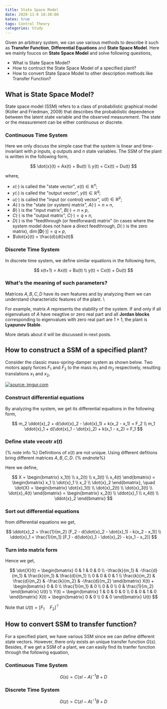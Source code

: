 ```yaml
---
title: State Space Model
date: 2020-11-8 10:30:00
katex: true
tags: Control Theory
categories: Study
---
```


Given an arbitrary system, we can use various methods to describe it such as **Transfer Function**, **Differential Equations** and **State Space Model**. Here we mainly foucos on **State Space Model** and solve following questions,

- What is State Space Model?
- How to contruct the State Space Model of a specified plant?
- How to convert State Space Model to other description methods like Transfer Function?

## What is State Space Model?

State space model (SSM) refers to a class of probabilistic graphical model (Koller and Friedman, 2009) that describes the probabilistic dependence between the latent state variable and the observed measurement. The state or the measurement can be either continuous or discrete. 

### Continuous Time System

Here we only discuss the simple case that the system is linear and time-invariant with $p$ inputs, $q$ outputs and $n$ state variables. The SSM of the plant is written in the following form,

$$
\dot{x}(t) = Ax(t) + Bu(t) \\
y(t) = Cx(t) + Du(t)
$$

where,

- $x(\cdot)$ is called the "state vector", $x(t) \in \mathbb{R}^n$;
- $y(\cdot )$ is called the "output vector",  $y(t)\in \mathbb {R} ^{q}$;
- $u(\cdot )$ is called the "input (or control) vector", $u(t)\in \mathbb {R} ^{p}$;
- ${A(\cdot )}$ is the "state (or system) matrix",  $A(\cdot )=n\times n$,
- ${B(\cdot )}$ is the "input matrix",  ${B (\cdot )=n\times p}$,
- ${C(\cdot )}$ is the "output matrix",  ${C (\cdot )=q\times n}$,
- ${D(\cdot )}$ is the "feedthrough (or feedforward) matrix" (in cases where the system model does not have a direct feedthrough, ${D(\cdot )}$ is the zero matrix),  ${\displaystyle \operatorname {dim} [\mathbf {D} (\cdot )]=q\times p}$,
- $\dot{x}(t) = \frac{d}{dt}x(t)$

### Discrete Time System

In discrete time system, we define similar equations in the following form,

$$
x(t+1) = Ax(t) + Bu(t) \\
y(t) = Cx(t) + Du(t)
$$

### What's the meaning of such parameters?

Matrices $A, B, C, D$ have its own features and by analyzing them we can understand characteristic features of the plant. \

For example, matrix $A$ represents the stability of the system. If and only if all eigenvalues of $A$ have neagtive or zero real part and all **Jordan blocks** corresponding to eigenvalues with zero real part are $1 \times 1$, the plant is **Lyapunov Stable**.

More detals about it will be discussed in next posts.

## How to construct a SSM of a specified plant?

Consider the classic mass-spring-damper system as shown below. Two motors apply forces $F_1$ and $F_2$ to the mass $m_1$ and $m_2$ respectively, resulting translations $x_1$ and $x_2$, 

<a href="https://imgur.com/bO4WjRx"><img src="https://i.imgur.com/bO4WjRx.png" title="source: imgur.com" /></a>

### Construct differential equations

By analyzing the system, we get its differential equations in the following form,

$$
m_2 \ddot{x}_2 + d(\dot{x}_2 - \dot{x}_1) + k(x_2 - x_1) = F_2 \\
m_1 \ddot{x}_1 + d(\dot{x}_1 - \dot{x}_2) + k(x_1 - x_2) = F_1
$$

### Define state vecotr $x(t)$

{% note info %}
Definitions of $x(t)$ are not unique. Using different defitions bring different matrices $A, B, C, D$.
{% endnote%}

Here we define,

$$
X = 
\begin{bmatrix}
x_1(t) \\ x_2(t) \\ x_3(t) \\ x_4(t) 
\end{bmatrix} = 
\begin{bmatrix}
x_1 \\ \dot{x}_1 \\ x_2 \\ \dot{x}_2
\end{bmatrix}, \quad
\dot{X} = 
\begin{bmatrix}
\dot{x}_1(t) \\ \dot{x}_2(t) \\ \dot{x}_3(t) \\ \dot{x}_4(t) 
\end{bmatrix} = 
\begin{bmatrix}
x_2(t) \\ \ddot{x}_1 \\ x_4(t) \\ \ddot{x}_2
\end{bmatrix}
$$

### Sort out differential equations

from differential equations we get, 

$$
\ddot{x}_2 = \frac{1}{m_2} [F_2 - d(\dot{x}_2 - \dot{x}_1) - k(x_2 - x_1)] \\
\ddot{x}_1 = \frac{1}{m_1} [F_1 - d(\dot{x}_1 - \dot{x}_2) - k(x_1 - x_2)] 
$$

### Turn into matrix form

Hence we get, 

$$
\dot{X}(t) = 
\begin{bmatrix}
0 & 1 & 0 & 0 \\
-\frac{k}{m_1} & -\frac{d}{m_1} & \frac{k}{m_1} & \frac{d}{m_1} \\
0 & 0 &  0 & 1 \\
\frac{k}{m_2} & \frac{d}{m_2} & -\frac{k}{m_2} & -\frac{d}{m_2}
\end{bmatrix} X(t) + 
\begin{bmatrix}
0 & 0 \\
\frac{1}{m_1} & 0 \\
0 & 0 \\
0 & \frac{1}{m_2}
\end{bmatrix} U(t) \\
Y(t) = 
\begin{bmatrix}
1 & 0 & 0 & 0 \\
0 & 0 & 1 & 0
\end{bmatrix} X(t) + 
\begin{bmatrix}
0 & 0 \\
0 & 0
\end{bmatrix} U(t)
$$

Note that $U(t) = [F_1 \quad F_2]^\top$

## How to convert SSM to transfer function?

For a specified plant, we have various SSM since we can define different state vectors. However, there only exists an unique transfer function $G(s)$. Besides, if we get a SSM of a plant, we can easily find its tranfer function through the following equation,

### Continuous Time System

$$
G(s) = C(sI-A)^{-1}B+D
$$

### Discrete Time System

$$
G(z) = C(zI-A)^{-1}B+D
$$